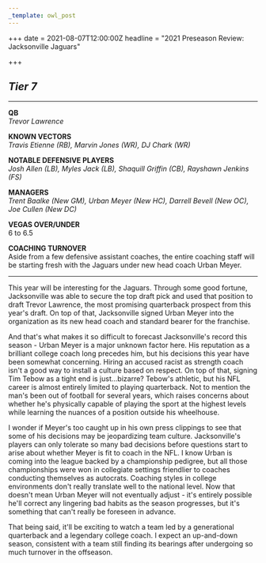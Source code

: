```yaml
---
_template: owl_post
---
```



+++
date = 2021-08-07T12:00:00Z
headline = "2021 Preseason Review: Jacksonville Jaguars"

+++
## _Tier 7_

***

**QB**  
_Trevor Lawrence_

**KNOWN VECTORS**  
_Travis Etienne (RB), Marvin Jones (WR), DJ Chark (WR)_

**NOTABLE DEFENSIVE PLAYERS**  
_Josh Allen (LB), Myles Jack (LB), Shaquill Griffin (CB), Rayshawn Jenkins (FS)_

**MANAGERS**  
_Trent Baalke (New GM), Urban Meyer (New HC), Darrell Bevell (New OC), Joe Cullen (New DC)_

**VEGAS OVER/UNDER**  
6 to 6.5

**COACHING TURNOVER**  
Aside from a few defensive assistant coaches, the entire coaching staff will be starting fresh with the Jaguars under new head coach Urban Meyer.

***

This year will be interesting for the Jaguars. Through some good fortune, Jacksonville was able to secure the top draft pick and used that position to draft Trevor Lawrence, the most promising quarterback prospect from this year's draft. On top of that, Jacksonville signed Urban Meyer into the organization as its new head coach and standard bearer for the franchise.

And that's what makes it so difficult to forecast Jacksonville's record this season - Urban Meyer is a major unknown factor here. His reputation as a brilliant college coach long precedes him, but his decisions this year have been somewhat concerning. Hiring an accused racist as strength coach isn't a good way to install a culture based on respect. On top of that, signing Tim Tebow as a tight end is just...bizarre? Tebow's athletic, but his NFL career is almost entirely limited to playing quarterback. Not to mention the man's been out of football for several years, which raises concerns about whether he's physically capable of playing the sport at the highest levels while learning the nuances of a position outside his wheelhouse.

I wonder if Meyer's too caught up in his own press clippings to see that some of his decisions may be jeopardizing team culture. Jacksonville's players can only tolerate so many bad decisions before questions start to arise about whether Meyer is fit to coach in the NFL. I know Urban is coming into the league backed by a championship pedigree, but all those championships were won in collegiate settings friendlier to coaches conducting themselves as autocrats. Coaching styles in college environments don't really translate well to the national level. Now that doesn't mean Urban Meyer will not eventually adjust - it's entirely possible he'll correct any lingering bad habits as the season progresses, but it's something that can't really be foreseen in advance.

That being said, it'll be exciting to watch a team led by a generational quarterback and a legendary college coach. I expect an up-and-down season, consistent with a team still finding its bearings after undergoing so much turnover in the offseason.
